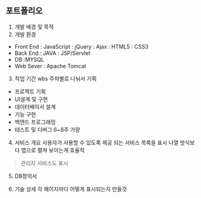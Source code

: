포트폴리오
-----
1. 개발 배경 및 목적
2. 개발 환경
- Front End
: JavaScript
: jQuery
: Ajax
: HTML5
: CSS3
- Back End
: JAVA
: JSP/Servlet
- DB
:MYSQL
- Web Sever
: Apache Tomcat

3. 작업 기간
wbs
주차별로 나눠서 기획
- 프로젝트 기획
- UI설계 및 구현
- 데이터베이서 설계
- 기능 구현
- 백엔드 프로그래밍
- 테스트 및 디버그
6~8주 가량

4. 서비스 개요
사용자가 사용할 수 있도록 제공 되는 서비스 목록을 표시 나열 방식보다 맵으로 펼쳐 보이는게 효율적
>관리자 서비스도 표시

5. DB정의서

6. 기술 상세
각 페이지마다 어떻게 표시되는지 만들것

